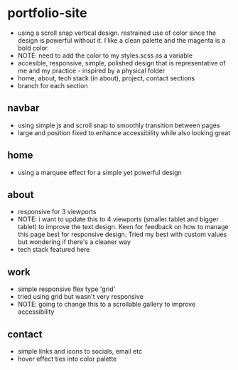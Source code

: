 # portfolio-site
- using a scroll snap vertical design. restrained use of color since the design is powerful without it. I like a clean palette and the magenta is a bold color.
- NOTE: need to add the color to my styles.scss as a variable
- accesible, responsive, simple, polished design that is representative of me and my practice - inspired by a physical folder
- home, about, tech stack (in about), project, contact sections
- branch for each section
  
## navbar
- using simple js and scroll snap to smoothly transition between pages
- large and position fixed to enhance accessibility while also looking great

## home
- using a marquee effect for a simple yet powerful design

## about
- responsive for 3 viewports
- NOTE: i want to update this to 4 viewports (smaller tablet and bigger tablet) to improve the text design. Keen for feedback on how to manage this page best for responsive design. Tried my best with custom values but wondering if there's a cleaner way
- tech stack featured here
  
## work
- simple responsive flex type 'grid'
- tried using grid but wasn't very responsive
- NOTE: going to change this to a scrollable gallery to improve accessibility
  
## contact
- simple links and icons to socials, email etc
- hover effect ties into color palette
